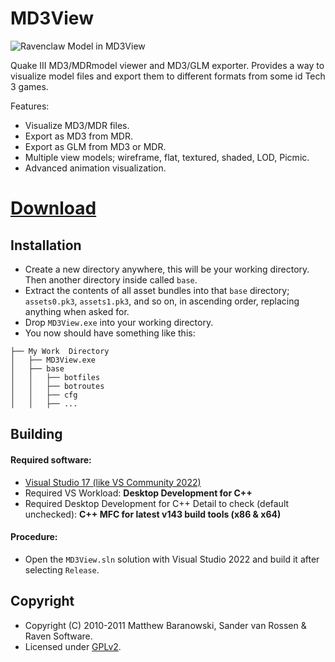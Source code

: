 # MD3View
![Ravenclaw Model in MD3View](https://img.imgur.com/88shPWm.png)

Quake III MD3/MDRmodel viewer and MD3/GLM exporter. Provides a way to visualize model files and export them to different formats from some id Tech 3 games.

Features:

- Visualize MD3/MDR files.
- Export as MD3 from MDR.
- Export as GLM from MD3 or MDR.
- Multiple view models; wireframe, flat, textured, shaded, LOD, Picmic.
- Advanced animation visualization.

# [Download](https://github.com/CansecoDev/MD3View/releases)

## Installation

- Create a new directory anywhere, this will be your working directory. Then another directory inside called `base`.
- Extract the contents of all asset bundles into that `base` directory; `assets0.pk3`, `assets1.pk3`, and so on, in ascending order, replacing anything when asked for.
- Drop `MD3View.exe` into your working directory.
- You now should have something like this:
```
├── My Work  Directory
│   ├── MD3View.exe
│   ├── base
│   │   ├── botfiles
│   │   ├── botroutes
│   │   ├── cfg
│   │   ├── ...
```

## Building

#### Required software:

- [Visual Studio 17 (like VS Community 2022)](https://visualstudio.microsoft.com/)
- Required VS Workload: **Desktop Development for C++**
- Required Desktop Development for C++ Detail to check (default unchecked): **C++ MFC for latest v143 build tools (x86 & x64)**

#### Procedure:

- Open the `MD3View.sln` solution with Visual Studio 2022 and build it after selecting `Release`.

## Copyright

- Copyright (C) 2010-2011 Matthew Baranowski, Sander van Rossen & Raven Software.
- Licensed under [GPLv2](https://github.com/CansecoDev/MD3View/blob/main/LICENSE.MD).
